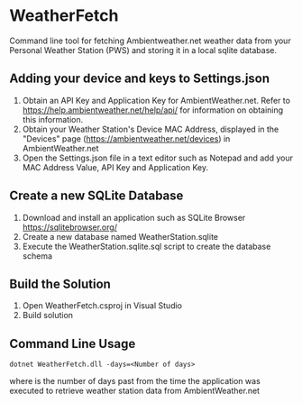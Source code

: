 # WeatherFetch
Command line tool for fetching Ambientweather.net weather data from your Personal Weather Station (PWS) and storing it in a local sqlite database.

## Adding your device and keys to Settings.json
1. Obtain an API Key and Application Key for AmbientWeather.net. Refer to https://help.ambientweather.net/help/api/ for information on obtaining this information.
2. Obtain your Weather Station's Device MAC Address, displayed in the "Devices" page (https://ambientweather.net/devices) in AmbientWeather.net
3. Open the Settings.json file in a text editor such as Notepad and add your MAC Address Value, API Key and Application Key.

## Create a new SQLite Database
1. Download and install an application such as SQLite Browser https://sqlitebrowser.org/
2. Create a new database named WeatherStation.sqlite
3. Execute the WeatherStation.sqlite.sql script to create the database schema

## Build the Solution
1. Open WeatherFetch.csproj in Visual Studio
2. Build solution

## Command Line Usage

```dotnet WeatherFetch.dll -days=<Number of days> ```
  
where <Number of Days> is the number of days past from the time the application was executed to retrieve weather station data from AmbientWeather.net
